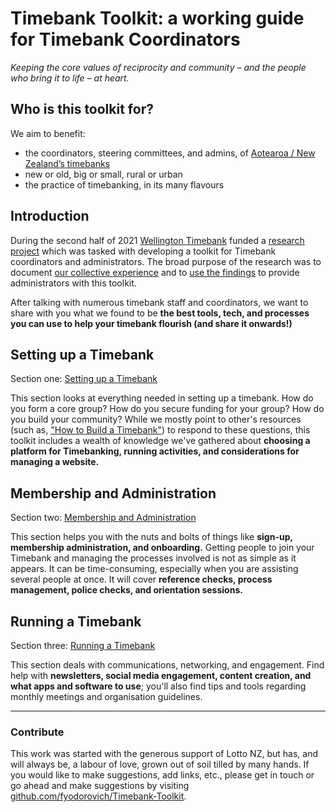 # Timebank Toolkit: a working guide for Timebank Coordinators 

_Keeping the core values of reciprocity and community – and the people who bring it to life – at heart._

## Who is this toolkit for?

We aim to benefit:
- the coordinators, steering committees, and admins, of [Aotearoa / New Zealand’s timebanks](TimebanksANZ.md)
- new or old, big or small, rural or urban
- the practice of timebanking, in its many flavours

## Introduction
During the second half of 2021 [Wellington Timebank](https://wellingtonsouth.timebanks.org) funded a [research project](http://www.newtowncommunity.org.nz/timebank-toolkit) which was tasked with developing a toolkit for Timebank coordinators and administrators. The broad purpose of the research was to document [our collective experience](https://docs.google.com/presentation/d/1f6Fky5CK_OfiQzhPGYmj78ezXj6Ov03WlkWU3oR77gE/edit#slide=id.p) and to [use the findings](Findings.md)  to provide administrators with this toolkit.

After talking with numerous timebank staff and coordinators, we want to share with you what we found to be **the best tools, tech, and processes you can use to help your timebank flourish (and share it onwards!)**

## Setting up a Timebank

Section one: [Setting up a Timebank](section_01.md)

This section looks at everything needed in setting up a timebank. How do you form a core group? How do you secure funding for your group? How do you build your community? While we mostly point to other's resources (such as, ["How to Build a Timebank"](https://timeexchange.co.nz/images/Resources/Startup/How-to-Build-a-TimeBank.pdf)) to respond to these questions, this toolkit includes a wealth of knowledge we've gathered about **choosing a platform for Timebanking, running activities, and considerations for managing a website.**

## Membership and Administration

Section two: [Membership and Administration](section_02.md)

This section helps you with the nuts and bolts of things like **sign-up, membership administration, and onboarding.** Getting people to join your Timebank and managing the processes involved is not as simple as it appears. It can be time-consuming, especially when you are assisting several people at once. It will cover **reference checks, process management, police checks, and orientation sessions.**
 

## Running a Timebank 

Section three: [Running a Timebank](section_03.md)

This section deals with communications, networking, and engagement. Find help with **newsletters, social media engagement, content creation, and what apps and software to use**; you'll also find tips and tools regarding monthly meetings and organisation guidelines. 

---

### Contribute

This work was started with the generous support of Lotto NZ, but has, and will always be, a labour of love, grown out of soil tilled by many hands. If you would like to make suggestions, add links, etc., please get in touch or go ahead and make suggestions by visiting [github.com/fyodorovich/Timebank-Toolkit](https://github.com/fyodorovich/Timebank-Toolkit).
